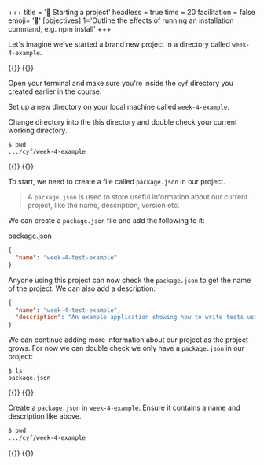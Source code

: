 +++
title = '🎒 Starting a project'
headless = true
time = 20
facilitation = false
emoji= '🧩'
[objectives]
    1='Outline the effects of running an installation command, e.g. npm install'
+++

Let's imagine we've started a brand new project in a directory called `week-4-example`.

{{<tabs>}}
{{<tab name="🕹️ Follow along">}}

Open your terminal and make sure you're inside the `cyf` directory you created earlier in the course.

Set up a new directory on your local machine called `week-4-example`.

Change directory into the this directory and double check your current working directory.

```console
$ pwd
.../cyf/week-4-example
```

{{</tab>}}
{{</tabs>}}

To start, we need to create a file called `package.json` in our project.

> A `package.json` is used to store useful information about our current project, like the name, description, version etc.

We can create a `package.json` file and add the following to it:

package.json

```json
{
  "name": "week-4-test-example"
}
```

Anyone using this project can now check the `package.json` to get the name of the project.
We can also add a description:

```json
{
  "name": "week-4-test-example",
  "description": "An example application showing how to write tests using the jest framework"
}
```

We can continue adding more information about our project as the project grows.
For now we can double check we only have a `package.json` in our project:

```console
$ ls
package.json
```

{{<tabs>}}
{{<tab name="🕹️ Follow along">}}

Create a `package.json` in `week-4-example`. Ensure it contains a name and description like above.

```bash
$ pwd
.../cyf/week-4-example
```

{{</tab>}}
{{</tabs>}}
